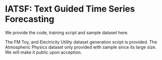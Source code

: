 # IATSF: Text Guided Time Series Forecasting

We provide the code, training script and sample dataset here. 

The FM Toy, and Electricity Utility dataset generation script is provided. The Atmospheric Physics dataset only provided with sample since its large size. We will make it public upon acception. 
